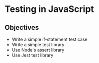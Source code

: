 # Testing in JavaScript

## Objectives

- Write a simple if-statement test case
- Write a simple test library
- Use Node's assert library
- Use Jest test library
